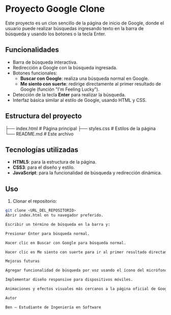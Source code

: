 # Proyecto Google Clone

Este proyecto es un clon sencillo de la página de inicio de Google, donde el usuario puede realizar búsquedas ingresando texto en la barra de búsqueda y usando los botones o la tecla Enter.  

## Funcionalidades

- Barra de búsqueda interactiva.
- Redirección a Google con la búsqueda ingresada.
- Botones funcionales:
  - **Buscar con Google**: realiza una búsqueda normal en Google.
  - **Me siento con suerte**: redirige directamente al primer resultado de Google (función "I'm Feeling Lucky").
- Detección de la tecla **Enter** para realizar la búsqueda.
- Interfaz básica similar al estilo de Google, usando HTML y CSS.

## Estructura del proyecto
├── index.html # Página principal
├── styles.css # Estilos de la página
└── README.md # Este archivo

## Tecnologías utilizadas

- **HTML5**: para la estructura de la página.
- **CSS3**: para el diseño y estilo.
- **JavaScript**: para la funcionalidad de búsqueda y redirección dinámica.

## Uso

1. Clonar el repositorio:

```bash
git clone <URL_DEL_REPOSITORIO>
Abrir index.html en tu navegador preferido.

Escribir un término de búsqueda en la barra y:

Presionar Enter para búsqueda normal.

Hacer clic en Buscar con Google para búsqueda normal.

Hacer clic en Me siento con suerte para ir al primer resultado directamente.

Mejoras futuras

Agregar funcionalidad de búsqueda por voz usando el ícono del micrófono.

Implementar diseño responsive para dispositivos móviles.

Animaciones y efectos visuales más cercanos a la página oficial de Google.

Autor

Ben – Estudiante de Ingeniería en Software